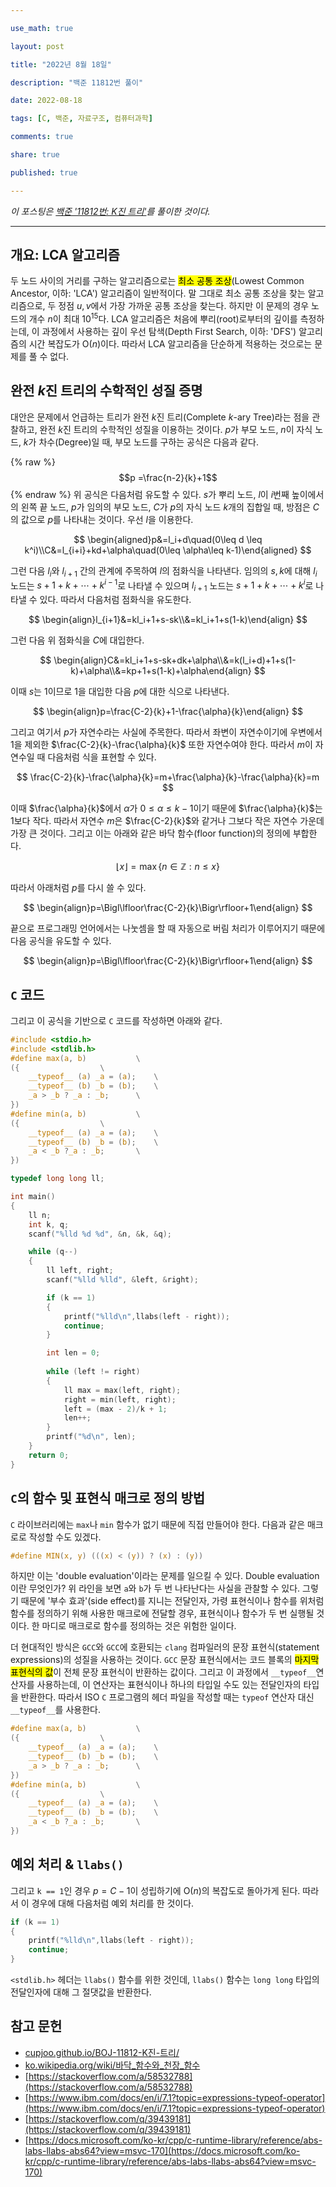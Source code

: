 ```yaml
---

use_math: true

layout: post

title: "2022년 8월 18일"

description: "백준 11812번 풀이"

date: 2022-08-18

tags: [C, 백준, 자료구조, 컴퓨터과학]

comments: true

share: true

published: true

---
```


*이 포스팅은 [백준 '11812번: K진 트리']([https://www.acmicpc.net/problem/11812](https://www.acmicpc.net/problem/11812))를 풀이한 것이다.*

---  

## 개요: LCA 알고리즘
두 노드 사이의 거리를 구하는 알고리즘으로는 <mark>최소 공통 조상</mark>(Lowest Common Ancestor, 이하: 'LCA') 알고리즘이 일반적이다. 말 그대로 최소 공통 조상을 찾는 알고리즘으로, 두 정점 $u, v$에서 가장 가까운 공통 조상을 찾는다. 하지만 이 문제의 경우 노드의 개수 $n$이 최대 $10^{15}$다. LCA 알고리즘은 처음에 뿌리(root)로부터의 깊이를 측정하는데, 이 과정에서 사용하는 깊이 우선 탐색(Depth First Search, 이하: 'DFS') 알고리즘의 시간 복잡도가 $\textrm{O}(n)$이다. 따라서 LCA 알고리즘을 단순하게 적용하는 것으로는 문제를 풀 수 없다. 

## 완전 $k$진 트리의 수학적인 성질 증명
대안은 문제에서 언급하는 트리가 완전 $k$진 트리(Complete $k$-ary Tree)라는 점을 관찰하고, 완전 $k$진 트리의 수학적인 성질을 이용하는 것이다. $p$가 부모 노드, $n$이 자식 노드, $k$가 차수(Degree)일 때, 부모 노드를 구하는 공식은 다음과 같다.

{% raw %}
$$p =\frac{n-2}{k}+1$$
{% endraw %}
위 공식은 다음처럼 유도할 수 있다. $s$가 뿌리 노드, $l$이 $i$번째 높이에서의 왼쪽 끝 노드, $p$가 임의의 부모 노드, $C$가 $p$의 자식 노드 $k$개의 집합일 때, 방점은 $C$의 값으로 $p$를 나타내는 것이다. 우선 $l$을 이용한다. 

$$
\begin{aligned}p&=l_i+d\quad(0\leq d \leq k^i)\\C&=l_{i+i}+kd+\alpha\quad(0\leq \alpha\leq k-1)\end{aligned}
$$

그런 다음 $l_i$와 $l_{i+1}$ 간의 관계에 주목하여 $l$의 점화식을 나타낸다. 임의의 $s,k$에 대해 $l_i$ 노드는 $s+1+k+\cdots + k^{i-1}$로 나타낼 수 있으며 $l_{i+1}$ 노드는 $s+1+k+\cdots + k^i$로 나타낼 수 있다. 따라서 다음처럼 점화식을 유도한다.

$$
\begin{align}l_{i+1}&=kl_i+1+s-sk\\&=kl_i+1+s(1-k)\end{align}
$$ 

그런 다음 위 점화식을 $C$에 대입한다.

$$
\begin{align}C&=kl_i+1+s-sk+dk+\alpha\\&=k(l_i+d)+1+s(1-k)+\alpha\\&=kp+1+s(1-k)+\alpha\end{align}
$$

이때 $s$는 $1$이므로 $1$을 대입한 다음 $p$에 대한 식으로 나타낸다.

$$
\begin{align}p=\frac{C-2}{k}+1-\frac{\alpha}{k}\end{align}
$$

그리고 여기서 $p$가 자연수라는 사실에 주목한다. 따라서 좌변이 자연수이기에 우변에서 $1$을 제외한 $\frac{C-2}{k}-\frac{\alpha}{k}$ 또한 자연수여야 한다. 따라서 $m$이 자연수일 때 다음처럼 식을 표현할 수 있다. 

$$
\frac{C-2}{k}-\frac{\alpha}{k}=m+\frac{\alpha}{k}-\frac{\alpha}{k}=m
$$

이때 $\frac{\alpha}{k}$에서 $\alpha$가 $0\leq\alpha\leq k-1$이기 때문에 $\frac{\alpha}{k}$는 $1$보다 작다. 따라서 자연수 $m$은 $\frac{C-2}{k}$와 같거나 그보다 작은 자연수 가운데 가장 큰 것이다. 그리고 이는 아래와 같은 바닥 함수(floor function)의 정의에 부합한다. 

$$
\lfloor x \rfloor = \max\{n\in\mathbb{Z}:n\leq x\}
$$

따라서 아래처럼 $p$를 다시 쓸 수 있다.

$$
\begin{align}p=\Bigl\lfloor\frac{C-2}{k}\Bigr\rfloor+1\end{align}
$$

끝으로 프로그래밍 언어에서는 나눗셈을 할 때 자동으로 버림 처리가 이루어지기 때문에 다음 공식을 유도할 수 있다.

$$
\begin{align}p=\Bigl\lfloor\frac{C-2}{k}\Bigr\rfloor+1\end{align}
$$

## `C` 코드

그리고 이 공식을 기반으로 `C` 코드를 작성하면 아래와 같다.

```c
#include <stdio.h>
#include <stdlib.h>
#define max(a, b)			\
({					\
	__typeof__ (a) _a = (a);	\
	__typeof__ (b) _b = (b);	\
	_a > _b ? _a : _b;		\
})
#define min(a, b)			\
({					\
	__typeof__ (a) _a = (a);	\
	__typeof__ (b) _b = (b);	\
	_a < _b ?_a : _b;		\
})

typedef long long ll;

int main()
{
	ll n;
	int k, q;
	scanf("%lld %d %d", &n, &k, &q);

	while (q--)
	{
		ll left, right;
		scanf("%lld %lld", &left, &right);

		if (k == 1)
		{
			printf("%lld\n",llabs(left - right));
			continue;
		}

		int len = 0;
		
		while (left != right)
		{
			ll max = max(left, right);
			right = min(left, right);
			left = (max - 2)/k + 1;
			len++;
		}
		printf("%d\n", len);
	}
	return 0;
}
```

## `C`의 함수 및 표현식 매크로 정의 방법

`C` 라이브러리에는 `max`나 `min` 함수가 없기 때문에 직접 만들어야 한다. 다음과 같은 매크로로 작성할 수도 있겠다. 

```c
#define MIN(x, y) (((x) < (y)) ? (x) : (y))
```

하지만 이는 'double evaluation'이라는 문제를 일으킬 수 있다. Double evaluation이란 무엇인가? 위 라인을 보면 `a`와 `b`가 두 번 나타난다는 사실을 관찰할 수 있다. 그렇기 때문에 '부수 효과'(side effect)를 지니는 전달인자, 가령 표현식이나 함수를 위처럼 함수를 정의하기 위해 사용한 매크로에 전달할 경우, 표현식이나 함수가 두 번 실행될 것이다. 한 마디로 매크로로 함수를 정의하는 것은 위험한 일이다. 

더 현대적인 방식은 `GCC`와 `GCC`에 호환되는 `clang` 컴파일러의 문장 표현식(statement expressions)의 성질을 사용하는 것이다. `GCC`  문장 표현식에서는 코드 블록의 <mark>마지막 표현식의 값</mark>이 전체 문장 표현식이 반환하는 값이다.  그리고 이 과정에서 `__typeof__`연산자를 사용하는데, 이 연산자는 표현식이나 하나의 타입일 수도 있는 전달인자의 타입을 반환한다. 따라서 ISO `C` 프로그램의 헤더 파일을 작성할 때는 `typeof` 연산자 대신 `__typeof__`를 사용한다. 

```c
#define max(a, b)			\
({					\
	__typeof__ (a) _a = (a);	\
	__typeof__ (b) _b = (b);	\
	_a > _b ? _a : _b;		\
})
#define min(a, b)			\
({					\
	__typeof__ (a) _a = (a);	\
	__typeof__ (b) _b = (b);	\
	_a < _b ?_a : _b;		\
})
```
## 예외 처리 & `llabs()`

그리고 `k == 1`인 경우 $p = C-1$이 성립하기에 $\textrm{O}(n)$의 복잡도로 돌아가게 된다. 따라서 이 경우에 대해 다음처럼 예외 처리를 한 것이다.

```c
if (k == 1)
{
	printf("%lld\n",llabs(left - right));
	continue;
}
```

`<stdlib.h>` 헤더는 `llabs()` 함수를 위한 것인데, `llabs()` 함수는 `long long` 타입의 전달인자에 대해 그 절댓값을 반환한다.

## 참고 문헌
- [cupjoo.github.io/BOJ-11812-K진-트리/](https://cupjoo.github.io/BOJ-11812-K%EC%A7%84-%ED%8A%B8%EB%A6%AC/)
- [ko.wikipedia.org/wiki/바닥_함수와_천장_함수](https://ko.wikipedia.org/wiki/%EB%B0%94%EB%8B%A5_%ED%95%A8%EC%88%98%EC%99%80_%EC%B2%9C%EC%9E%A5_%ED%95%A8%EC%88%98)
- [https://stackoverflow.com/a/58532788](https://stackoverflow.com/a/58532788)
- [https://www.ibm.com/docs/en/i/7.1?topic=expressions-typeof-operator](https://www.ibm.com/docs/en/i/7.1?topic=expressions-typeof-operator)
- [https://stackoverflow.com/q/39439181](https://stackoverflow.com/q/39439181)
- [https://docs.microsoft.com/ko-kr/cpp/c-runtime-library/reference/abs-labs-llabs-abs64?view=msvc-170](https://docs.microsoft.com/ko-kr/cpp/c-runtime-library/reference/abs-labs-llabs-abs64?view=msvc-170)
